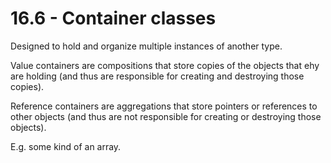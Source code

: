 # 16.6 - Container classes

Designed to hold and organize multiple instances of another type.

Value containers are compositions that store copies of the objects that ehy are holding
(and thus are responsible for creating and destroying those copies).

Reference containers are aggregations that store pointers or references to other objects
(and thus are not responsible for creating or destroying those objects).

E.g. some kind of an array.
